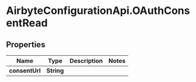 # AirbyteConfigurationApi.OAuthConsentRead

## Properties

Name | Type | Description | Notes
------------ | ------------- | ------------- | -------------
**consentUrl** | **String** |  | 


